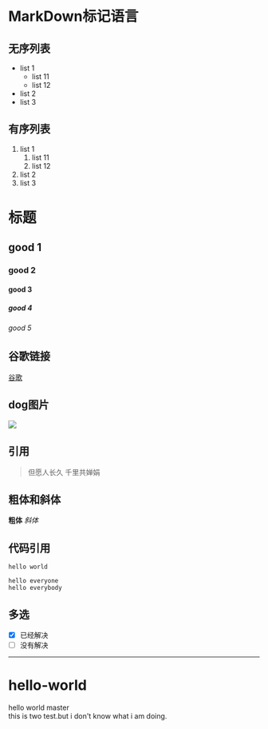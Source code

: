 # MarkDown标记语言
## 无序列表
- list 1
    - list 11
    - list 12
- list 2
- list 3
## 有序列表
1. list 1
    1. list 11
    2. list 12
2. list 2
3. list 3
# 标题
## good 1
### good 2
#### good 3
##### good 4
###### good 5
## 谷歌链接
[谷歌](http://www.google.com)
## dog图片
![](https://encrypted-tbn0.gstatic.com/images?q=tbn:ANd9GcR44sXFQPtt5NfCKeaBQY6wojcFlMvekqofhvjAYzfALSAzhjBcJg)

## 引用
> 但愿人长久 千里共婵娟

## 粗体和斜体
**粗体**
*斜体*
## 代码引用
`hello world`

```
hello everyone
hello everybody
```
## 多选
- [x] 已经解决
- [ ] 没有解决
***
# hello-world
hello world  master <br>
this is two test.but i don't know what i am doing.
